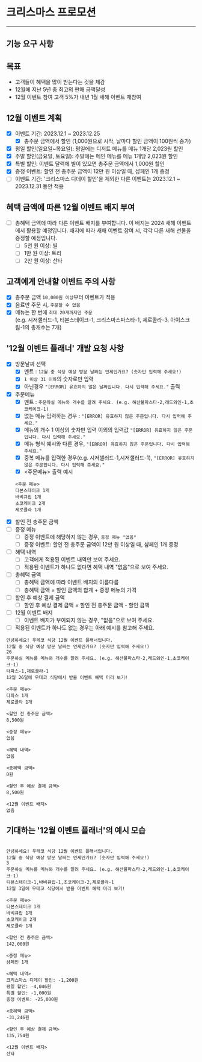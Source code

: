 # 크리스마스 프로모션

---

## 기능 요구 사항

## 목표
 - 고객들이 혜택을 많이 받는다는 것을 체감
 - 12월에 지난 5년 중 최고의 판매 금액달성
 - 12월 이벤트 참여 고객 5%가 내년 1월 새해 이벤트 재참여

## 12월 이벤트 계획
 - [x] 이벤트 기간: 2023.12.1 ~ 2023.12.25
   - [x] 총주문 금액에서 할인 (1,000원으로 시작, 날마다 할인 금액이 100원씩 증가)
 - [x] 평일 할인(일요일~목요일): 평일에는 디저트 메뉴를 메뉴 1개당 2,023원 할인
 - [x] 주말 할인(금요일, 토요일): 주말에는 메인 메뉴를 메뉴 1개당 2,023원 할인
 - [x] 특별 할인: 이벤트 달력에 별이 있으면 총주문 금액에서 1,000원 할인
 - [x] 증정 이벤트: 할인 전 총주문 금액이 12만 원 이상일 때, 샴페인 1개 증정
 - [ ] 이벤트 기간: '크리스마스 디데이 할인'을 제외한 다른 이벤트는 2023.12.1 ~ 2023.12.31 동안 적용

## 혜택 금액에 따른 12월 이벤트 배지 부여

- [ ] 총혜택 금액에 따라 다른 이벤트 배지를 부여합니다. 이 배지는 2024 새해 이벤트에서 활용할 예정입니다.
  배지에 따라 새해 이벤트 참여 시, 각각 다른 새해 선물을 증정할 예정입니다.
  - [ ] 5천 원 이상: 별
  - [ ] 1만 원 이상: 트리
  - [ ] 2만 원 이상: 산타

## 고객에게 안내할 이벤트 주의 사항

- [x] 총주문 금액 `10,000원 이상`부터 이벤트가 적용
- [X] 음료만 주문 시, `주문할 수 없음`
- [X] 메뉴는 한 번에 `최대 20개까지만 주문`  
  (e.g. 시저샐러드-1, 티본스테이크-1, 크리스마스파스타-1, 제로콜라-3, 아이스크림-1의 총개수는 7개)

## '12월 이벤트 플래너' 개발 요청 사항

  - [x] 방문날짜 선택
    - [x] 멘트 : `12월 중 식당 예상 방문 날짜는 언제인가요? (숫자만 입력해 주세요!)`
    - [x] `1 이상 31 이하`의 숫자로만 입력
    - [x] 아닌경우 `"[ERROR] 유효하지 않은 날짜입니다. 다시 입력해 주세요."` 출력
  - [x] 주문메뉴
    - [x] 멘트 : `주문하실 메뉴와 개수를 알려 주세요. (e.g. 해산물파스타-2,레드와인-1,초코케이크-1)`
    - [x] 없는 메뉴 입력하는 경우 : `"[ERROR] 유효하지 않은 주문입니다. 다시 입력해 주세요."`
    - [x] 메뉴의 개수 1 이상의 숫자만 입력 이외의 입력값 `"[ERROR] 유효하지 않은 주문입니다. 다시 입력해 주세요."`
    - [x] 메뉴 형식 예시와 다른 경우, `"[ERROR] 유효하지 않은 주문입니다. 다시 입력해 주세요."`
    - [x] 중복 메뉴를 입력한 경우(e.g. 시저샐러드-1,시저샐러드-1), `"[ERROR] 유효하지 않은 주문입니다. 다시 입력해 주세요."`
    - [x] <주문메뉴> 출력 예시
    ```
    <주문 메뉴>
    티본스테이크 1개
    바비큐립 1개
    초코케이크 2개
    제로콜라 1개
    ```
  - [x] 할인 전 총주문 금액
  - [ ] 증정 메뉴
    - [ ] 증정 이벤트에 해당하지 않는 경우, `증정 메뉴 "없음"` 
    - [ ] 증정 이벤트: 할인 전 총주문 금액이 12만 원 이상일 때, 샴페인 1개 증정
  - [ ] 혜택 내역
    - [ ] 고객에게 적용된 이벤트 내역만 보여 주세요.
    - [ ] 적용된 이벤트가 하나도 없다면 혜택 내역 "없음"으로 보여 주세요.
  - [ ] 총혜택 금액
    - [ ] 총혜택 금액에 따라 이벤트 배지의 이름다름
    - [ ] 총혜택 금액 = 할인 금액의 합계 + 증정 메뉴의 가격
  - [ ] 할인 후 예상 결제 금액
    - [ ] 할인 후 예상 결제 금액 = 할인 전 총주문 금액 - 할인 금액 
  - [ ] 12월 이벤트 배지
    - [ ] 이벤트 배지가 부여되지 않는 경우, "없음"으로 보여 주세요.

- [ ] 적용된 이벤트가 하나도 없는 경우는 아래 예시를 참고해 주세요.
```
안녕하세요! 우테코 식당 12월 이벤트 플래너입니다.
12월 중 식당 예상 방문 날짜는 언제인가요? (숫자만 입력해 주세요!)
26 
주문하실 메뉴를 메뉴와 개수를 알려 주세요. (e.g. 해산물파스타-2,레드와인-1,초코케이크-1)
타파스-1,제로콜라-1 
12월 26일에 우테코 식당에서 받을 이벤트 혜택 미리 보기!
 
<주문 메뉴>
타파스 1개
제로콜라 1개

<할인 전 총주문 금액>
8,500원
 
<증정 메뉴>
없음
 
<혜택 내역>
없음
 
<총혜택 금액>
0원
 
<할인 후 예상 결제 금액>
8,500원
 
<12월 이벤트 배지>
없음
```
## 기대하는 '12월 이벤트 플래너'의 예시 모습
```

안녕하세요! 우테코 식당 12월 이벤트 플래너입니다.
12월 중 식당 예상 방문 날짜는 언제인가요? (숫자만 입력해 주세요!)
3
주문하실 메뉴를 메뉴와 개수를 알려 주세요. (e.g. 해산물파스타-2,레드와인-1,초코케이크-1)
티본스테이크-1,바비큐립-1,초코케이크-2,제로콜라-1
12월 3일에 우테코 식당에서 받을 이벤트 혜택 미리 보기!
 
<주문 메뉴>
티본스테이크 1개
바비큐립 1개
초코케이크 2개
제로콜라 1개
 
<할인 전 총주문 금액>
142,000원
 
<증정 메뉴>
샴페인 1개
 
<혜택 내역>
크리스마스 디데이 할인: -1,200원
평일 할인: -4,046원
특별 할인: -1,000원
증정 이벤트: -25,000원
 
<총혜택 금액>
-31,246원
 
<할인 후 예상 결제 금액>
135,754원
 
<12월 이벤트 배지>
산타

```



